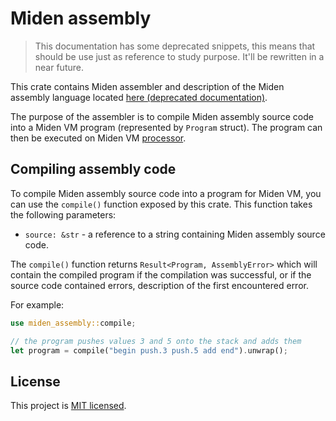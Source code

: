# Miden assembly

> This documentation has some deprecated snippets, this means that should be use just as reference to study purpose. It'll be rewritten in a near future.

This crate contains Miden assembler and description of the Miden assembly language located [here (deprecated documentation)](/../main/assembly/doc/assembly.md).

The purpose of the assembler is to compile Miden assembly source code into a Miden VM program (represented by `Program` struct). The program can then be executed on Miden VM [processor](../processor).

## Compiling assembly code
To compile Miden assembly source code into a program for Miden VM, you can use the `compile()` function exposed by this crate. This function takes the following parameters:

* `source: &str` - a reference to a string containing Miden assembly source code.

The `compile()` function returns `Result<Program, AssemblyError>` which will contain the compiled program if the compilation was successful, or if the source code contained errors, description of the first encountered error.

For example:
```Rust
use miden_assembly::compile;

// the program pushes values 3 and 5 onto the stack and adds them
let program = compile("begin push.3 push.5 add end").unwrap();
```

## License
This project is [MIT licensed](../LICENSE).